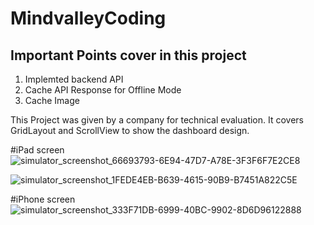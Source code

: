 # MindvalleyCoding

## Important Points cover in this project
 1. Implemted backend API 
 2. Cache API Response for Offline Mode
 3. Cache Image 

This Project was given by a company for technical evaluation. It covers GridLayout and ScrollView to show the dashboard design.

#iPad screen
![simulator_screenshot_66693793-6E94-47D7-A78E-3F3F6F7E2CE8](https://github.com/mohd14shoeb/MindvalleyCoding/assets/892742/1e3c9684-4b5a-429f-bda6-bf7813a599b7)

![simulator_screenshot_1FEDE4EB-B639-4615-90B9-B7451A822C5E](https://github.com/mohd14shoeb/MindvalleyCoding/assets/892742/2f30ae5f-a4a6-4360-90c9-76d07ea2bf15)

#iPhone screen
![simulator_screenshot_333F71DB-6999-40BC-9902-8D6D96122888](https://github.com/mohd14shoeb/MindvalleyCoding/assets/892742/6c431529-2061-4818-bd8e-0e68bd388182)

